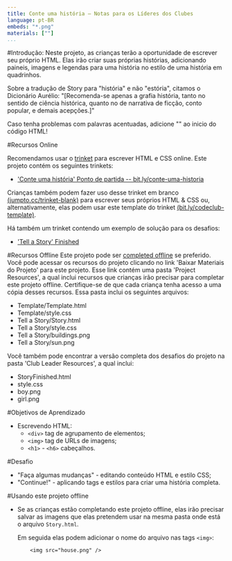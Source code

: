```yaml
---
title: Conte uma história — Notas para os Líderes dos Clubes
language: pt-BR
embeds: "*.png"
materials: [""]
...
```


#Introdução:
Neste projeto, as crianças terão a oportunidade de escrever seu próprio HTML. Elas irão criar suas próprias histórias, adicionando paineis, imagens e legendas para uma história no estilo de uma história em quadrinhos.

Sobre a tradução de Story para "história" e não "estória", citamos o Dicionário Aurélio: "[Recomenda-se apenas a grafia história, tanto no sentido de ciência histórica, quanto no de narrativa de ficção, conto popular, e demais acepções.]"

Caso tenha problemas com palavras acentuadas, adicione "<meta charset="utf-8">" ao inicio do código HTML!

#Recursos Online

Recomendamos usar o [trinket](https://trinket.io/) para escrever HTML e CSS online. Este projeto contém os seguintes trinkets:

+ ['Conte uma história' Ponto de partida -- bit.ly/conte-uma-historia](http://bit.ly/conte-uma-historia)

Crianças também podem fazer uso desse trinket em branco [(jumpto.cc/trinket-blank)](http://jumpto.cc/trinket-blank) para escrever seus próprios HTML & CSS ou, alternativamente, elas podem usar este template do trinket [(bit.ly/codeclub-template)](http://bit.ly/codeclub-template).

Há também um trinket contendo um exemplo de solução para os desafios:

+ ['Tell a Story' Finished](https://trinket.io/html/c8afdef912)

#Recursos Offline
Este projeto pode ser [completed offline](../html-css.html) se preferido. Você pode acessar os recursos do projeto clicando no link 'Baixar Materiais do Projeto' para este projeto. Esse link contém uma pasta 'Project Resources', a qual inclui recursos que crianças irão precisar para completar este projeto offline. Certifique-se de que cada criança tenha acesso a uma cópia desses recursos. Essa pasta inclui os seguintes arquivos:

+ Template/Template.html
+ Template/style.css
+ Tell a Story/Story.html
+ Tell a Story/style.css
+ Tell a Story/buildings.png
+ Tell a Story/sun.png

Você também pode encontrar a versão completa dos desafios do projeto na pasta 'Club Leader Resources', a qual inclui:

+ StoryFinished.html
+ style.css
+ boy.png
+ girl.png

#Objetivos de Aprendizado
+ Escrevendo HTML:
	+ `<div>` tag de agrupamento de elementos;
	+ `<img>` tag de URLs de imagens;
	+ `<h1>` - `<h6>` cabeçalhos.

#Desafio
+ "Faça algumas mudanças" - editando conteúdo HTML e estilo CSS;
+ "Continue!" - aplicando tags e estilos para criar uma história completa.

#Usando este projeto offline
+ Se as crianças estão completando este projeto offline, elas irão precisar salvar as imagens que elas pretendem usar na mesma pasta onde está o arquivo `Story.html`.

	Em seguida elas podem adicionar o nome do arquivo nas tags `<img>`:

	```
		<img src="house.png" />
	```
